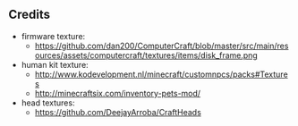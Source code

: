 ## Credits

* firmware texture:
  * https://github.com/dan200/ComputerCraft/blob/master/src/main/resources/assets/computercraft/textures/items/disk_frame.png
* human kit texture: 
  * http://www.kodevelopment.nl/minecraft/customnpcs/packs#Textures
  * http://minecraftsix.com/inventory-pets-mod/
* head textures: 
  * https://github.com/DeejayArroba/CraftHeads
